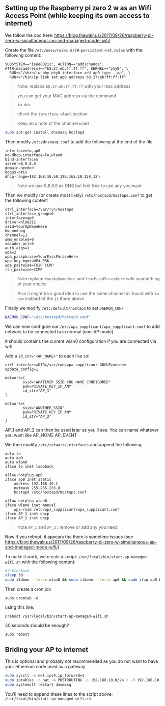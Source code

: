 ## Setting up the Raspberry pi zero 2 w as an Wifi Access Point (while keeping its own access to internet)

We follow the doc here: https://blog.thewalr.us/2017/09/26/raspberry-pi-zero-w-simultaneous-ap-and-managed-mode-wifi/

Create the file `/etc/udev/rules.d/70-persistent-net.rules` with the following content:


```
SUBSYSTEM=="ieee80211", ACTION=="add|change", ATTR{macaddress}=="b8:27:eb:ff:ff:ff", KERNEL=="phy0", \
  RUN+="/sbin/iw phy phy0 interface add ap0 type __ap", \
  RUN+="/bin/ip link set ap0 address b8:27:eb:ff:ff:ff"
```

> 
> Note: replace `b8:27:eb:ff:ff:ff` with your mac address 
> 
> you can get your MAC address via the command
> 
> ```
> iw dev
> ```
> 
> check the  `Interface wlan0` section
> 
> Keep also note of the channel used


```bash
sudo apt-get install dnsmasq hostapd
```

Then modify `/etc/dnsmasq.conf` to add the following at the end of the file

```
interface=lo,ap0
no-dhcp-interface=lo,wlan0
bind-interfaces
server=8.8.8.8
domain-needed
bogus-priv
dhcp-range=192.168.10.50,192.168.10.150,12h
```

> Note we use 8.8.8.8 as DNS but feel free to use any you want

Then we modify (or create most likely) `/etc/hostapd/hostapd.conf` to get the following content

```
ctrl_interface=/var/run/hostapd
ctrl_interface_group=0
interface=ap0
driver=nl80211
ssid=YourApNameHere
hw_mode=g
channel=11
wmm_enabled=0
macaddr_acl=0
auth_algs=1
wpa=2
wpa_passphrase=YourPassPhraseHere
wpa_key_mgmt=WPA-PSK
wpa_pairwise=TKIP CCMP
rsn_pairwise=CCMP
```

> Note replace `YourApNameHere` and `YourPassPhraseHere` with sonmething of your choice
> 
> Also it might be a good idea to use the same channel as found with `iw dev` instead of the `11` there above

Finally we modify `/etc/default/hostapd` to set `DAEMON_CONF`

```bash
DAEMON_CONF="/etc/hostapd/hostapd.conf"
```

We can now configure our `/etc/wpa_supplicant/wpa_supplicant.conf` to add network to be connected to in normal (non-AP mode)

it should contains the current wlan0 configuration if you are connected via wifi

Add a `id_str="<AP_NAME>"` to each like so:

```
ctrl_interface=DIR=/var/run/wpa_supplicant GROUP=netdev
update_config=1

network={
        ssid="WHATEVER_SSID_YOU_HAVE_CONFIGURED"
        psk=PRIVATE_KEY_IF_ANY
        id_str="AP_1"
}

network={
        ssid="ANOTHER_SSID"
        psk=PRIVATE_KEY_IF_ANY
        id_str="AP_2"
}
```

AP_1 and AP_2 can then be used later as you ll see. You can name whatever you want like AP_HOME AP_EVENT

We then modify `/etc/network/interfaces` and append the following

```
auto lo
auto ap0
auto wlan0
iface lo inet loopback

allow-hotplug ap0
iface ap0 inet static
    address 192.168.10.1
    netmask 255.255.255.0
    hostapd /etc/hostapd/hostapd.conf

allow-hotplug wlan0
iface wlan0 inet manual
    wpa-roam /etc/wpa_supplicant/wpa_supplicant.conf
iface AP_1 inet dhcp
iface AP_2 inet dhcp
```
> Note `AP_1` and `AP_2` : remove or add any you need

Now if you reboot, it appears tha there is sometime issues (see https://blog.thewalr.us/2017/09/26/raspberry-pi-zero-w-simultaneous-ap-and-managed-mode-wifi/)


To make it work, we create a script: `/usr/local/bin/start-ap-managed-wifi.sh` with the following content:

```bash
#!/bin/bash
sleep 30
sudo ifdown --force wlan0 && sudo ifdown --force ap0 && sudo ifup ap0 && sudo ifup wlan0
```

Then create a cron job

```
sudo crontab -e
```

using this line:

```cron
@reboot /usr/local/bin/start-ap-managed-wifi.sh
```

30 seconds should be enough?

```
sudo reboot
```


## Briding your AP to internet 

This is optional and probably not recommended as you do not want to have your ethereum node used as a gateway

```bash
sudo sysctl -w net.ipv4.ip_forward=1
sudo iptables -t nat -A POSTROUTING -s 192.168.10.0/24 ! -d 192.168.10.0/24 -j MASQUERADE
sudo systemctl restart dnsmasq
```

You'll need to append these lines to the script above: `/usr/local/bin/start-ap-managed-wifi.sh`

